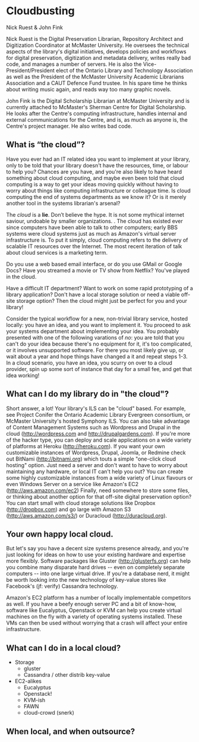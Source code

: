 ﻿Cloudbusting
===

Nick Ruest & John Fink


Nick Ruest is the Digital Preservation Librarian, Repository Architect and Digitization Coordinator at McMaster University. He oversees the technical aspects of the library's digital initiatives, develops policies and workflows for digital preservation, digitization and metadata delivery, writes really bad code, and manages a number of servers. He is also the Vice-President/President elect of the Ontario Library and Technology Association as well as the President of the McMaster University Academic Librarians Association and a CAUT Defence Fund trustee. In his spare time he thinks about writing music again, and reads way too many graphic novels.


John Fink is the Digital Scholarship Librarian at McMaster University and is currently attached to McMaster's Sherman Centre for Digital Scholarship.  He looks after the Centre's computing infrastructure, handles internal and external communications for the Centre, and is, as much as anyone is, the Centre's project manager. He also writes bad code.

## What is “the cloud”? 

Have you ever had an IT related idea you want to implement at your library, only to be told that your library doesn't have the resources, time, or labour to help you? Chances are you have, and you're also likely to have heard something about cloud computing, and maybe even been told that cloud computing is a way to get your ideas moving quickly without having to worry about things like computing infrastructure or colleague time. Is cloud computing the end of systems departments as we know it? Or is it merely another tool in the systems librarian's arsenal?

The _cloud_ is a **lie**. Don’t believe the hype. It is not some mythical internet saviour, undoable by smaller organizations.  . The cloud has existed ever since computers have been able to talk to other computers; early BBS systems were cloud systems just as much as Amazon's virtual server infrastructure is. To put it simply, cloud computing refers to the delivery of scalable IT resources over the Internet. The most recent iteration of talk about cloud services is a marketing term.

Do you use a web based email interface, or do you use GMail or Google Docs? Have you streamed a movie or TV show from Netflix?  You've played in the cloud. 

Have a difficult IT department? Want to work on some rapid prototyping of a library application? Don't have a local storage solution or need a viable off-site storage option? Then the cloud might just be perfect for you and your library!

Consider the typical workflow for a new, non-trivial library service, hosted locally: you have an idea, and you want to implement it. You proceed to ask your systems department about implementing your idea. You probably presented with one of the following varations of _no_: you are told that you can't do your idea because there's no equipment for it, it's too complicated, or it involves unsupported software. For there you most likely give up, or wait about a year and hope things have changed a it and repeat steps 1-3. In a cloud scenario, you have an idea, you scurry on over to a cloud provider, spin up some sort of instance that day for a small fee, and get that idea working!

## What can I do my library do in "the cloud"?

Short answer, a lot! Your library's ILS can be "cloud" based. For example, see Project Conifer the Ontario Academic Library Evergreen consortium, or McMaster University's hosted Symphony ILS. You can also take advantage of Content Management Systems such as Wordpress and Drupal in the cloud (http://wordpress.com and http://drupalgardens.com). If you're more of the hacker type, you can deploy and scale applications on a wide variety of platforms at Heroku (http://heroku.com). If you want your own customizable instances of Wordpress, Drupal, Joomla, or Redmine check out BitNami (http://bitnami.org) which touts a simple "one-click cloud hosting" option. Just need a server and don't want to have to worry about maintaining any hardware, or local IT can't help you out? You can create some highly customizable instances from a wide variety of Linux flavours or even Windows Server on a service like Amazon's EC2 (http://aws.amazon.com/ec2) Finally, need somewhere to store some files, or thinking about another option for that off-site digital preservation option? You can start small with cloud storage solutions like Dropbox (http://dropbox.com) and go large with Amazon S3 (http://aws.amazon.com/s3/) or Duracloud (http://duracloud.org).

## Your own happy local cloud.

But let's say you have a decent size systems presence already, and you're just looking for ideas on how to use your existing hardware and expertise more flexibly.  Software packages like Gluster (http://glusterfs.org) can help you combine many disparate hard drives -- even on completely separate computers -- into one large virtual drive.  If you're a database nerd, it might be worth looking into the new technology of key-value stores like Facebook's (jf: verify) Cassandra technology. 

Amazon's EC2 platform has a number of locally implementable competitors as well. If you have a beefy enough server PC and a bit of know-how, software like Eucalyptus, Openstack or KVM can help you create virtual machines on the fly with a variety of operating systems installed. These VMs can then be used without worrying that a crash will affect your entire infrastructure.

## What can I do in a local cloud?

* Storage
  * gluster
  * Cassandra / other distrib key-value
* EC2-alikes
  * Eucalyptus
  * Openstack!
  * KVM-ish
  * FAWN
  * cloud-crowd (snerk)

## When local, and when outsource?

